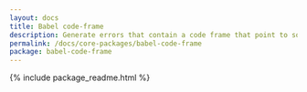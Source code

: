 ```yaml
---
layout: docs
title: Babel code-frame
description: Generate errors that contain a code frame that point to source locations
permalink: /docs/core-packages/babel-code-frame
package: babel-code-frame
---
```


{% include package_readme.html %}
